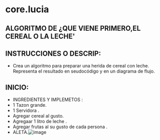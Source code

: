 # core.lucia
## ALGORITMO  DE  ¿QUE VIENE PRIMERO,EL CEREAL O LA  LECHE'
## INSTRUCCIONES O DESCRIP:
*  Crea un algoritmo para preparar una herida de cereal con leche. Representa el resultado en seudocódigo y en un diagrama de flujo.
## INICIO:
*  INGREDIENTES  Y IMPLEMETOS :
*  1 Tazon grande. 
*  1 Servidora .
*  Agregar  cereal al gusto.
*  Agregaar  1 litro de leche .
*  Agregar frutas al su gusto de cada  persona .
*  ALETA.![image](https://github.com/luciaflortop/core.lucia/assets/132409270/228ebbca-19dc-4543-b9d2-5662ee7609d0)


